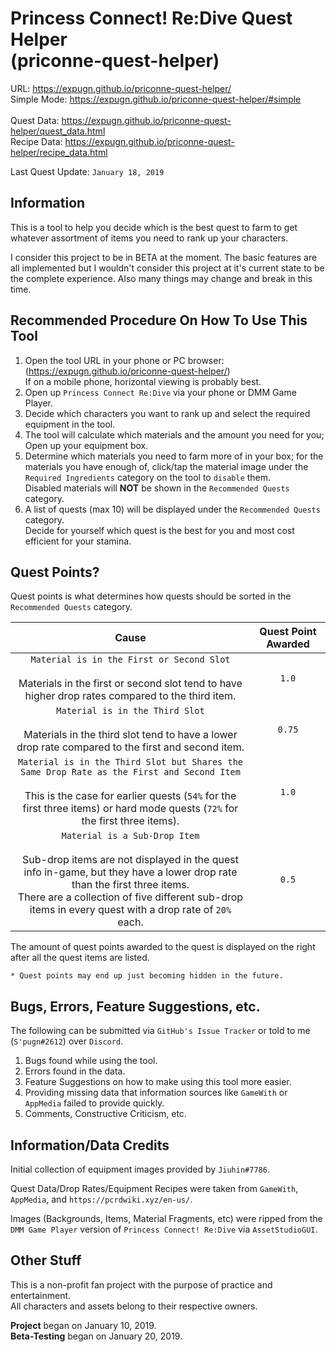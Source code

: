 # Princess Connect! Re:Dive Quest Helper<br>(priconne-quest-helper)

URL: https://expugn.github.io/priconne-quest-helper/<br>
Simple Mode: https://expugn.github.io/priconne-quest-helper/#simple<br><br>
Quest Data: https://expugn.github.io/priconne-quest-helper/quest_data.html<br>
Recipe Data: https://expugn.github.io/priconne-quest-helper/recipe_data.html

Last Quest Update: `January 18, 2019`

## Information
This is a tool to help you decide which is the best quest to farm to get
whatever assortment of items you need to rank up your characters.

I consider this project to be in BETA at the moment. The basic features 
are all implemented but I wouldn't consider this project at it's current
state to be the complete experience. Also many things may change and
break in this time.

## Recommended Procedure On How To Use This Tool
1. Open the tool URL in your phone or PC browser: (https://expugn.github.io/priconne-quest-helper/)<br>
If on a mobile phone, horizontal viewing is probably best.
2. Open up `Princess Connect Re:Dive` via your phone or DMM Game Player.
3. Decide which characters you want to rank up and select the required equipment in the tool.
4. The tool will calculate which materials and the amount you need for you; Open up your equipment box.
5. Determine which materials you need to farm more of in your box; for the materials you have enough of, click/tap the material image under the `Required Ingredients` category on the tool to `disable` them.
<br>Disabled materials will **NOT** be shown in the `Recommended Quests` category.
6. A list of quests (max 10) will be displayed under the `Recommended Quests` category.
<br>Decide for yourself which quest is the best for you and most cost efficient for your stamina.

## Quest Points?
Quest points is what determines how quests should be sorted in the `Recommended Quests` category.

| Cause | Quest Point Awarded |
| :---: | :---: |
| `Material is in the First or Second Slot`<br><br>Materials in the first or second slot tend to have higher drop rates compared to the third item. | `1.0` |
| `Material is in the Third Slot`<br><br>Materials in the third slot tend to have a lower drop rate compared to the first and second item. | `0.75` |
| `Material is in the Third Slot but Shares the Same Drop Rate as the First and Second Item`<br><br>This is the case for earlier quests (`54%` for the first three items) or hard mode quests (`72%` for the first three items). | `1.0` |
| `Material is a Sub-Drop Item`<br><br>Sub-drop items are not displayed in the quest info in-game, but they have a lower drop rate than the first three items.<br>There are a collection of five different sub-drop items in every quest with a drop rate of `20%` each. | `0.5` |

The amount of quest points awarded to the quest is displayed on the right after all the quest items are listed.

`* Quest points may end up just becoming hidden in the future.`

## Bugs, Errors, Feature Suggestions, etc.
The following can be submitted via `GitHub's Issue Tracker` or told to me (`S'pugn#2612`) over `Discord`.
1. Bugs found while using the tool.
2. Errors found in the data.
3. Feature Suggestions on how to make using this tool more easier.
4. Providing missing data that information sources like `GameWith` or `AppMedia` failed to provide quickly.
5. Comments, Constructive Criticism, etc.

## Information/Data Credits
Initial collection of equipment images provided by `Jiuhin#7786`.

Quest Data/Drop Rates/Equipment Recipes were taken from `GameWith`, `AppMedia`, and `https://pcrdwiki.xyz/en-us/`.

Images (Backgrounds, Items, Material Fragments, etc) were ripped from the `DMM Game Player` version of `Princess Connect! Re:Dive` via `AssetStudioGUI`.


## Other Stuff
This is a non-profit fan project with the purpose of practice and entertainment.<br>
All characters and assets belong to their respective owners.

**Project** began on January 10, 2019.<br>
**Beta-Testing** began on January 20, 2019.